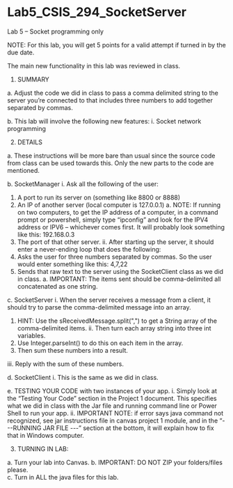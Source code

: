 # Lab5_CSIS_294_SocketServer
Lab 5 – Socket programming only

NOTE:  For this lab, you will get 5 points for a valid attempt if turned in by the due date.

The main new functionality in this lab was reviewed in class.

1.	SUMMARY

a.	Adjust the code we did in class to pass a comma delimited string to the server you’re connected to that includes three numbers to add together separated by commas. 

b.	This lab will involve the following new features:
i.	Socket network programming

2.	DETAILS

a.	These instructions will be more bare than usual since the source code from class can be used towards this.  Only the new parts to the code are mentioned.

b.	SocketManager
i.	Ask all the following of the user:
1.	A port to run its server on (something like 8800 or 8888)
2.	An IP of another server (local computer is 127.0.0.1)
a.	NOTE: If running on two computers, to get the IP address of a computer, in a command prompt or powershell, simply type “ipconfig” and look for the IPV4 address or IPV6 – whichever comes first.  It will probably look something like this: 192.168.0.3
3.	The port of that other server.
ii.	After starting up the server, it should enter a never-ending loop that does the following:
1.	Asks the user for three numbers separated by commas.  So the user would enter something  like this:
4,7,22
2.	Sends that raw text to the server using the SocketClient class as we did in class.
a.	IMPORTANT: The items sent should be comma-delimited all concatenated as one string.

c.	SocketServer
i.	When the server receives a message from a client, it should try to parse the comma-delimited message into an array.
1.	HINT: Use the sReceivedMessage.split(",") to get a String array of the comma-delimited items.
ii.	Then turn each array string into three int variables.
1.	Use Integer.parseInt() to do this on each item in the array.
2.	Then sum these numbers into a result.

iii.	Reply with the sum of these numbers.

d.	SocketClient
i.	This is the same as we did in class.




e.	TESTING YOUR CODE with two instances of your app.
i.	Simply look at the “Testing Your Code” section in the Project 1 document.  This specifies what we did in class with the Jar file and running command line or Power Shell to run your app. 
ii.	IMPORTANT NOTE: if error says java command not recognized, see jar instructions file in canvas project 1 module, and in the “---RUNNING JAR FILE ---” section at the bottom, it will explain how to fix that in Windows computer.

3.	TURNING IN LAB: 

a.	Turn your lab into Canvas.
b.	IMPORTANT: DO NOT ZIP your folders/files please.  
c.	Turn in ALL the java files for this lab.
